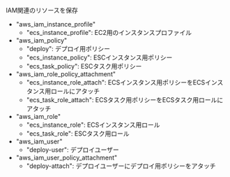 IAM関連のリソースを保存

- "aws_iam_instance_profile"
  - "ecs_instance_profile":       EC2用のインスタンスプロファイル 
- "aws_iam_policy"
  - "deploy":                      デプロイ用ポリシー
  - "ecs_instance_policy":         ESCインスタンス用ポリシー
  - "ecs_task_policy":             ESCタスク用ポリシー
- "aws_iam_role_policy_attachment"
  - "ecs_instance_role_attach":    ECSインスタンス用ポリシーをECSインスタンス用ロールにアタッチ
  - "ecs_task_role_attach":        ECSタスク用ポリシーをECSタスク用ロールにアタッチ
- "aws_iam_role"
  - "ecs_instance_role":           ECSインスタンス用ロール
  - "ecs_task_role":               ESCタスク用ロール
- "aws_iam_user"
  - "deploy-user":                 デプロイユーザー
- "aws_iam_user_policy_attachment"
  - "deploy-attach":               デプロイユーザーにデプロイ用ポリシーをアタッチ
